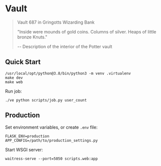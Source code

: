 # Vault

> Vault 687 in Gringotts Wizarding Bank
>
> "Inside were mounds of gold coins. Columns of silver. Heaps of little bronze Knuts."
>
> -- Description of the interior of the Potter vault

## Quick Start

```
/usr/local/opt/python@3.8/bin/python3 -m venv .virtualenv
make dev
make web
```

Run job:

```
./ve python scripts/job.py user_count
```

## Production

Set environment variables, or create `.env` file:

```
FLASK_ENV=production
APP_CONFIG=/path/to/production_settings.py
```

Start WSGI server:

```
waitress-serve --port=5050 scripts.web:app
```
